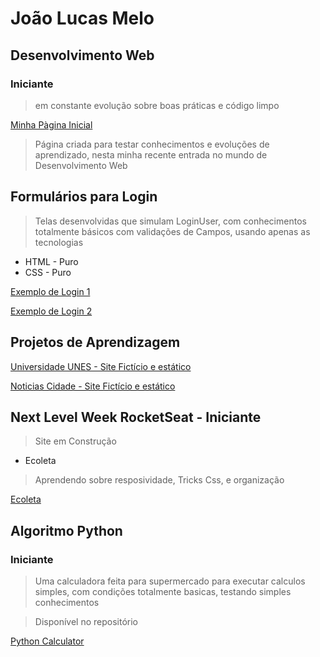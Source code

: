 # João Lucas Melo

## Desenvolvimento Web

### Iniciante
> em constante evolução sobre boas práticas e código limpo

<a href="https://joaolucastecnology.github.io/webfy/home-page/home.html" target="_blank"> Minha Pàgina Inicial</a>

> Página criada para testar conhecimentos e evoluções de aprendizado, nesta minha recente entrada no mundo de Desenvolvimento Web

## Formulários para Login

> Telas desenvolvidas que simulam LoginUser, com conhecimentos totalmente básicos com validações de Campos, usando apenas as tecnologias

* HTML - Puro
* CSS - Puro

<a href="https://joaolucastecnology.github.io/webfy/login-form/modern-form/login.html" target="_blank">Exemplo de Login 1</a>

<a href="https://joaolucastecnology.github.io/webfy/login-form/modern-forn2/login.html" target="_blank">Exemplo de Login 2</a>

## Projetos de Aprendizagem

<a href="https://joaolucastecnology.github.io/webfy/projetos-pessoais/universidade-unes/index.html" target="_blank">Universidade UNES - Site Fictício e estático</a>

<a href="https://joaolucastecnology.github.io/webfy/projetos-pessoais/noticias-cidade/index.html" target="_blank">Noticias Cidade - Site Fictício e estático</a>

## Next Level Week RocketSeat - Iniciante
 > Site em Construção

 * Ecoleta
 > Aprendendo sobre resposividade, Tricks Css, e organização

 <a href="https://joaolucastecnology.github.io/webfy/projetos-pessoais/NLW-ROCKETSEAT/index.html" target="_blank">Ecoleta</a>



## Algoritmo Python

### Iniciante

> Uma calculadora feita para supermercado para executar calculos simples, com condições totalmente basicas, testando simples conhecimentos

> Disponível no repositório 

<a href="https://calculos.joaolucaslucas.repl.run/" target="_blank">Python Calculator </a>